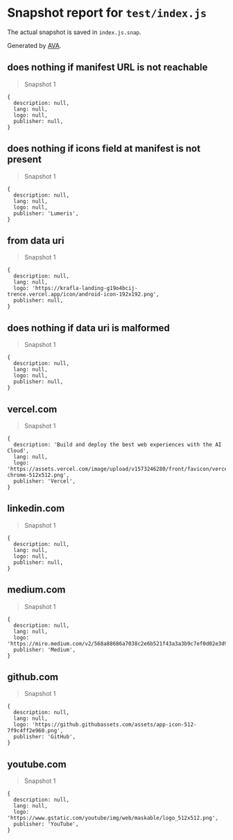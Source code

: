 # Snapshot report for `test/index.js`

The actual snapshot is saved in `index.js.snap`.

Generated by [AVA](https://avajs.dev).

## does nothing if manifest URL is not reachable

> Snapshot 1

    {
      description: null,
      lang: null,
      logo: null,
      publisher: null,
    }

## does nothing if icons field at manifest is not present

> Snapshot 1

    {
      description: null,
      lang: null,
      logo: null,
      publisher: 'Lumeris',
    }

## from data uri

> Snapshot 1

    {
      description: null,
      lang: null,
      logo: 'https://krafla-landing-g19o4bcij-trence.vercel.app/icon/android-icon-192x192.png',
      publisher: null,
    }

## does nothing if data uri is malformed

> Snapshot 1

    {
      description: null,
      lang: null,
      logo: null,
      publisher: null,
    }

## vercel.com

> Snapshot 1

    {
      description: 'Build and deploy the best web experiences with the AI Cloud',
      lang: null,
      logo: 'https://assets.vercel.com/image/upload/v1573246280/front/favicon/vercel/android-chrome-512x512.png',
      publisher: 'Vercel',
    }

## linkedin.com

> Snapshot 1

    {
      description: null,
      lang: null,
      logo: null,
      publisher: null,
    }

## medium.com

> Snapshot 1

    {
      description: null,
      lang: null,
      logo: 'https://miro.medium.com/v2/568a88686a7038c2e6b521f43a3a3b9c7ef0d02e3d9707657a1c714324f9fac0',
      publisher: 'Medium',
    }

## github.com

> Snapshot 1

    {
      description: null,
      lang: null,
      logo: 'https://github.githubassets.com/assets/app-icon-512-7f9c4ff2e960.png',
      publisher: 'GitHub',
    }

## youtube.com

> Snapshot 1

    {
      description: null,
      lang: null,
      logo: 'https://www.gstatic.com/youtube/img/web/maskable/logo_512x512.png',
      publisher: 'YouTube',
    }
